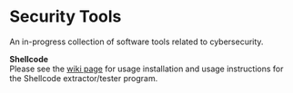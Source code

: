 # Security Tools
An in-progress collection of software tools related to cybersecurity.
  
  
**Shellcode**  
Please see the [wiki page](https://github.com/apbassett/security-tools/wiki/Shellcode) for usage installation and usage instructions for the Shellcode extractor/tester program.
